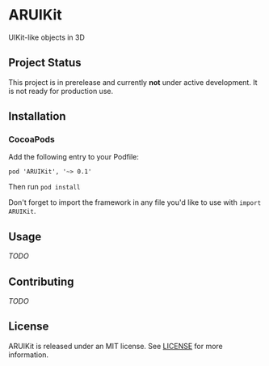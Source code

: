 # ARUIKit
UIKit-like objects in 3D

## Project Status

This project is in prerelease and currently **not** under active development. It is not ready for production use.

## Installation

### CocoaPods

Add the following entry to your Podfile:
```
pod 'ARUIKit', '~> 0.1'
```
Then run `pod install`

Don't forget to import the framework in any file you'd like to use with `import ARUIKit`.

## Usage

_TODO_

## Contributing

_TODO_

## License

ARUIKit is released under an MIT license. See [LICENSE](https://github.com/dgandle/ARUIKit/blob/master/LICENSE) for more information.
